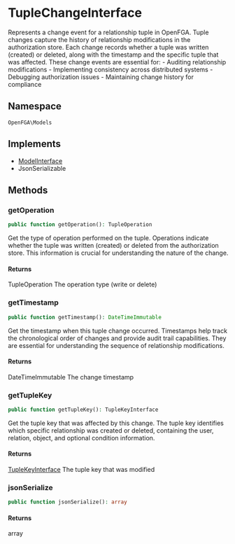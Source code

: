 # TupleChangeInterface

Represents a change event for a relationship tuple in OpenFGA. Tuple changes capture the history of relationship modifications in the authorization store. Each change records whether a tuple was written (created) or deleted, along with the timestamp and the specific tuple that was affected. These change events are essential for: - Auditing relationship modifications - Implementing consistency across distributed systems - Debugging authorization issues - Maintaining change history for compliance

## Namespace
`OpenFGA\Models`

## Implements
* [ModelInterface](Models/ModelInterface.md)
* JsonSerializable



## Methods
### getOperation


```php
public function getOperation(): TupleOperation
```

Get the type of operation performed on the tuple. Operations indicate whether the tuple was written (created) or deleted from the authorization store. This information is crucial for understanding the nature of the change.


#### Returns
TupleOperation
 The operation type (write or delete)

### getTimestamp


```php
public function getTimestamp(): DateTimeImmutable
```

Get the timestamp when this tuple change occurred. Timestamps help track the chronological order of changes and provide audit trail capabilities. They are essential for understanding the sequence of relationship modifications.


#### Returns
DateTimeImmutable
 The change timestamp

### getTupleKey


```php
public function getTupleKey(): TupleKeyInterface
```

Get the tuple key that was affected by this change. The tuple key identifies which specific relationship was created or deleted, containing the user, relation, object, and optional condition information.


#### Returns
[TupleKeyInterface](Models/TupleKeyInterface.md)
 The tuple key that was modified

### jsonSerialize


```php
public function jsonSerialize(): array
```



#### Returns
array


